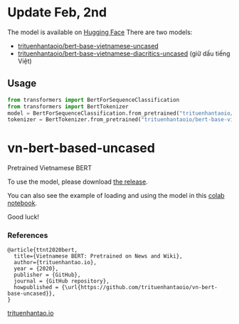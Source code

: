 # Update Feb, 2nd
The model is available on [Hugging Face](https://huggingface.co/trituenhantaoio)
There are two models: 
- [trituenhantaoio/bert-base-vietnamese-uncased](https://huggingface.co/trituenhantaoio/bert-base-vietnamese-uncased)
- [trituenhantaoio/bert-base-vietnamese-diacritics-uncased](https://huggingface.co/trituenhantaoio/bert-base-vietnamese-diacritics-uncased) (giữ dấu tiếng Việt)
## Usage
```python
from transformers import BertForSequenceClassification
from transformers import BertTokenizer
model = BertForSequenceClassification.from_pretrained("trituenhantaoio/bert-base-vietnamese-uncased")
tokenizer = BertTokenizer.from_pretrained("trituenhantaoio/bert-base-vietnamese-uncased")
```
# vn-bert-based-uncased
Pretrained Vietnamese BERT

To use the model, please download [the release](https://github.com/trituenhantaoio/vn-bert-base-uncased/releases/download/v0.1/vn-bert-base-uncased.zip).

You can also see the example of loading and using the model in this [colab notebook](https://colab.research.google.com/github/trituenhantaoio/vn-bert-base-uncased/blob/main/How_to_use_vn_bert_base_uncased_trituenhantao_io.ipynb).

Good luck!

### References

```
@article{ttnt2020bert,
  title={Vietnamese BERT: Pretrained on News and Wiki},
  author={trituenhantao.io},
  year = {2020},
  publisher = {GitHub},
  journal = {GitHub repository},
  howpublished = {\url{https://github.com/trituenhantaoio/vn-bert-base-uncased}},
}
```

[trituenhantao.io](https://trituenhantao.io)
